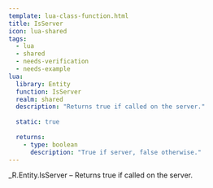 ```yaml
---
template: lua-class-function.html
title: IsServer
icon: lua-shared
tags:
  - lua
  - shared
  - needs-verification
  - needs-example
lua:
  library: Entity
  function: IsServer
  realm: shared
  description: "Returns true if called on the server."
  
  static: true
  
  returns:
    - type: boolean
      description: "True if server, false otherwise."
---
```


<div class="lua__search__keywords">
_R.Entity.IsServer &#x2013; Returns true if called on the server.
</div>
